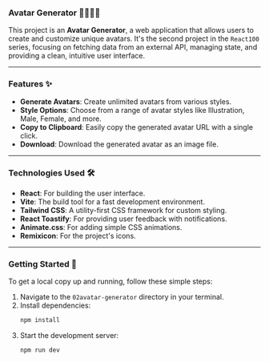 ### Avatar Generator 🧑‍💻👩‍💻

This project is an **Avatar Generator**, a web application that allows users to create and customize unique avatars. It's the second project in the `React100` series, focusing on fetching data from an external API, managing state, and providing a clean, intuitive user interface.

---

### Features ✨

* **Generate Avatars**: Create unlimited avatars from various styles.
* **Style Options**: Choose from a range of avatar styles like Illustration, Male, Female, and more.
* **Copy to Clipboard**: Easily copy the generated avatar URL with a single click.
* **Download**: Download the generated avatar as an image file.

---

### Technologies Used 🛠️

* **React**: For building the user interface.
* **Vite**: The build tool for a fast development environment.
* **Tailwind CSS**: A utility-first CSS framework for custom styling.
* **React Toastify**: For providing user feedback with notifications.
* **Animate.css**: For adding simple CSS animations.
* **Remixicon**: For the project's icons.

---

### Getting Started 🚀

To get a local copy up and running, follow these simple steps:

1.  Navigate to the `02avatar-generator` directory in your terminal.
2.  Install dependencies:
    ```bash
    npm install
    ```
3.  Start the development server:
    ```bash
    npm run dev
    ```